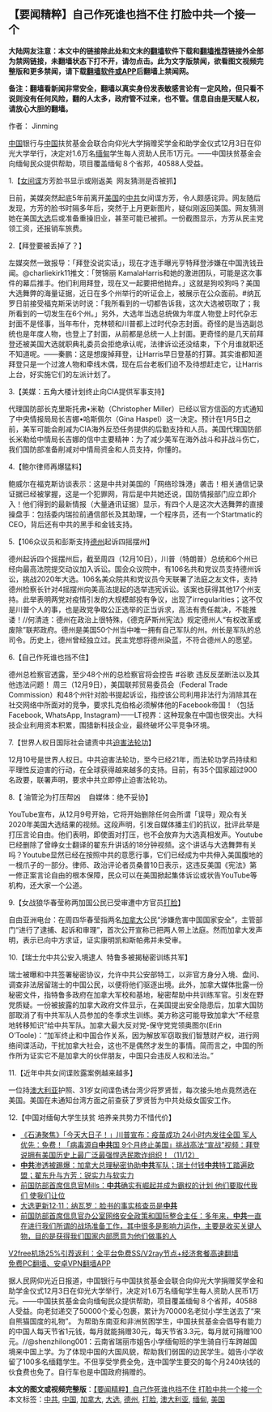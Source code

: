  <h2>【要闻精粹】自己作死谁也挡不住 打脸中共一个接一个</h2> <p class="notice"><b>大陆网友注意：本文中的链接除此处和文末的<a href="https://github.com/bannedbook/fanqiang" >翻墙</a>软件下载和<a href="https://github.com/killgcd/justmysocks/blob/master/README.md">翻墙推荐</a>链接外全部为禁网链接，未翻墙状态下打不开，请勿点击。此为文字版禁闻，欲看图文视频完整版和更多禁闻，请下载<a href="https://github.com/bannedbook/fanqiang">翻墙软件或APP</a>后翻墙上禁闻网。</p><p>备注：翻墙看新闻非常安全，翻墙以真实身份发表敏感言论有一定风险，但只看不说则没有任何风险，翻的人太多，政府管不过来，也不管。信息自由是天赋人权，请放心大胆的翻墙。</b></p>  <div class="entry"> <p>作者： Jinming</p> <p id="summary"><span class='wp_keywordlink_affiliate'><a href="https://www.bannedbook.org/" title="中国" target="_blank">中国</a></span>银行与<a href="https://www.bannedbook.org/bnews/tag/%E4%B8%AD%E5%9B%BD/" class="st_tag internal_tag" rel="tag" title="标签 中国 下的日志">中国</a>扶贫基金会联合向仰光大学捐赠奖学金和助学金仪式12月3日在仰光大学举行，决定对1.6万名<a href="https://www.bannedbook.org/bnews/tag/%e7%bc%85%e7%94%b8/" class="st_tag internal_tag" rel="tag" title="标签 缅甸 下的日志">缅甸</a>学生每人资助人民币1万元。——中国扶贫基金会向缅甸民众提供帮助，项目覆盖缅甸８个省邦，40588人受益。</p> <p>1.【<span class='wp_keywordlink'><a href="https://www.bannedbook.org/forum2/topic3076.html" title="《传奇女谍-邓文迪传》" target="_blank">女间谍</a></span>方芳脸书显示或刚返美&nbsp; 网友猜测是否被抓】</p> <p>日前，美媒突然起底5年前离开<a href="https://www.bannedbook.org/bnews/tag/%e7%be%8e%e5%9b%bd/" class="st_tag internal_tag" rel="tag" title="标签 美国 下的日志">美国</a>的<a href="https://www.bannedbook.org/bnews/tag/%e4%b8%ad%e5%85%b1/" class="st_tag internal_tag" rel="tag" title="标签 中共 下的日志">中共</a>女间谍方芳，令人颇感诧异。网友随后发现，方芳的脸书时隔多年后，突然于上月更新图片，疑似刚返回美国。网友猜测她在美国<a href="https://www.bannedbook.org/bnews/tag/%e5%a4%a7%e9%80%89/" class="st_tag internal_tag" rel="tag" title="标签 大选 下的日志">大选</a>后或准备重操旧业，甚至可能已被抓。一份截图显示，方芳从民主党领工资，还报销车旅费。</p> <p>2.【拜登要被丢掉了？】</p> <p>左媒突然一致报导：「拜登没说实话」，现在才连手曝光亨特拜登涉嫌在中国洗钱丑闻。@charliekirk11推文：「贺锦丽 KamalaHarris和她的激进团队，可能是这次事件的幕后推手。他们利用拜登，现在又一起要把他抛弃。」这就是狗咬狗吗？美国大选舞弊的海量证据，近日在多个州举行的听证会上，被展示在公众面前。#纳瓦罗日前接受福克斯采访时说：「我所看到的一切都告诉我，这次大选被窃取了；我所看到的一切发生在6个州。」另外，大选年当选总统做为年度人物登上时代杂志封面不是怪事，当年布什，克林顿和川普都上过时代杂志封面。奇怪的是当选副总统也是年度人物，也登上了封面，从前都是总统一人上封面。更奇怪的是几天前拜登还被美国大选就职典礼委员会拒绝承认呢，法律诉讼还没结束，下个月谁就职还不知道呢。——秦鹏：这是想废掉拜登，让Harris早日登基的打算。其实谁都知道拜登只是一个过渡人物和牵线木偶，现在后台老板们迫不及待想赶走它，让Harris上台，好实施它们的左派计划了。</p>  <p>3.【美媒：五角大楼计划终止向CIA提供军事支持】</p> <p>代理国防部长克里斯托弗•米勒（Christopher Miller）已经以官方信函的方式通知了中央情报局局长吉娜•哈斯佩尔（Gina Haspel）这一决定。预计在1月5日之前，美军可能会削减为CIA海外反恐任务提供的后勤支持和人员。美国代理国防部长米勒给中情局长吉娜的信中主要精神：为了减少美军在海外战斗和非战斗伤亡，我们国防部准备削减对中情局资金和人员支持，你懂的。</p> <p>4.【鲍尔律师再爆猛料】</p> <p>鲍威尔在福克斯访谈表示：这是中共对美国的「网络珍珠港」袭击！相关通信记录证据已经被掌握，这是一个犯罪网，背后是中共她还说，国防情报部门应立即介入！他们得到的最新情报（大量通讯证据）显示，有四个人是这次大选舞弊的直接操盘手：包括委内瑞拉前通信部长及其助理，一个程序员，还有一个Startmatic的CEO，背后还有中共的黑手和金钱支持。</p> <p>5.【106众议员和彭斯支持<a href="https://www.bannedbook.org/bnews/tag/%e5%be%b7%e5%b7%9e/" class="st_tag internal_tag" rel="tag" title="标签 德州 下的日志">德州</a>起诉四摇摆州】</p> <p>德州起诉四个摇摆州后，截至周四（12月10日），川普（特朗普）总统和6个州已经向最高法院提交动议加入诉讼。国会众议院中，有106名共和党议员支持德州诉讼，挑战2020年大选。106名美众院共和党议员今天联署了法庭之友文件，支持德州检察长针对4摇摆州向美高法提起的选举违宪诉讼。该案也获得其他17个州支持。此举表明两党对疫情引发的大规模邮投有争议，出现了irregularities；这不仅是川普个人的事，也是政党争取公正选举的正当诉求，高法有责任裁决，不能推诿！//何清涟：德州在政治上很特殊，《德克萨斯州宪法》规定德州人“有权改革或废除”联邦政府。德州是美国50个州当中唯一拥有自己军队的州。州长是军队的总司令。历史上，德州曾经独立过。民主党想将德州染蓝，不符合德州人的愿望。</p>  <p>6.【自己作死谁也挡不住】</p> <p>德州总检察官透露，至少48个州的总检察官将会控告 #谷歌 违反反垄断法以及其他违法问题！&nbsp;周三（12月9日），美国联邦贸易委员会（Federal Trade Commission）和48个州针对脸书提起诉讼，指控该公司利用非法行为消除其在社交网络中所面对的竞争，要求扎克伯格必须解体他的Facebook帝国！（包括Facebook, WhatsApp, Instagram)——LT视界：这种现象在中国也很突出。大科技企业利用资本积累，围猎新科技企业，最终破坏公平竞争环境。</p> <p>7.【世界人权日国际社会谴责中共<span class='wp_keywordlink'><a href="https://www.bannedbook.org/forum11/topic278.html" title="评江泽民与中共相互利用迫害法轮功" target="_blank">迫害法轮功</a></span>】</p> <p>12月10号是世界人权日。中共迫害法轮功，至今已经21年，而法轮功学员持续和平理性反迫害的行动，在全球获得越来越多的支持。目前，有35个国家超过900名政要，联署声明，要求中共立即停止迫害法轮功。</p> <p>8.【 油管沦为打压帮凶&nbsp; &nbsp; 自媒体：绝不妥协】</p> <p>YouTube宣布，从12月9号开始，它将开始删除任何会所谓「误导」观众有关2020年美国大选结果的视频。这段声明，引发自媒体播主们的抗议，批评此举是打压言论自由。他们表明，即使面对打压，也不会放弃为大选真相发声。Youtube已经删除了曾峥女士翻译的翟东升讲话的18分钟视频。这个讲话与大选舞弊有关吗？Youtube显然已经在按照中共的意愿行事，它们已经成为中共伸入美国腹地的一根爪子的一部分。律师、政治评论者员桑普10日表示，这违反美国《宪法》第一修正案言论自由的根本保障，民众可以在美国掀起集体诉讼或状告YouTube等机构，还大家一个公道。</p>  <p>9.【女战狼华春莹称两加国公民已受审遭中方官员<a href="https://www.bannedbook.org/bnews/tag/%e6%89%93%e8%84%b8/" class="st_tag internal_tag" rel="tag" title="标签 打脸 下的日志">打脸</a>】</p> <p>自由亚洲电台：在周四华春莹指两名<a href="https://www.bannedbook.org/bnews/tag/%e5%8a%a0%e6%8b%bf%e5%a4%a7/" class="st_tag internal_tag" rel="tag" title="标签 加拿大 下的日志">加拿大</a>公民“涉嫌危害中国国家安全”，主管部门“进行了逮捕、起诉和审理”，首次公开宣称已把两人带上法庭。然而加拿大发声明，表示已向中方求证，证实康明凯和斯帕弗并未受审。</p> <p>10.【瑞士允中共公安入境逮人&nbsp; 特鲁多被揭秘密训练共军】</p> <p>瑞士被曝和中共签署秘密协议，允许中共公安部特工，以非官方身分入境、盘问、调查非法居留瑞士的中国公民，以便将他们驱逐出境。此外，加拿大媒体批露一份秘密文件，指特鲁多政府在加拿大军校和基地，秘密帮助中共训练军官。引发在野党质疑。一份被披露的加拿大政府文件显示，在美国提出安全隐患后，加拿大国防部取消了有中共军队人员参加的冬季求生训练。美方称这可能导致加拿大“不经意地转移知识”给中共军队。加拿大最大反对党-保守党党领奥图尔(Erin O&#8217;Toole)：“加军终止和中国合作关系，因为解放军窃取我们智慧财产权，进行网络间谍活动，干扰加拿大社会，这也不是偶然才发生的事情。简而言之，中国的所作所为证实它不是加拿大的伙伴朋友，中国只会违反人权和法治。”</p> <p>11.【近年中共女间谍败露案例越来越多】</p> <p>一位持<a href="https://www.bannedbook.org/bnews/tag/%e6%be%b3%e5%a4%a7%e5%88%a9%e4%ba%9a/" class="st_tag internal_tag" rel="tag" title="标签 澳大利亚 下的日志">澳大利亚</a>护照、31岁女间谍色诱台湾少将罗贤哲，每次接头地点竟然选在美国。美国在未通知台湾方面之前查获了罗贤哲为中共处级女国安工作。</p>  <p>12.【中国对缅甸大学生扶贫 培养亲共势力不惜代价】</p> <ul class='op-related-articles' title='相关阅读'> <li><a href='https://www.bannedbook.org/bnews/bannedvideo/20201212/1446340.html' target='_blank'>《石涛聚焦》「今天大日子！」川普宣布：疫苗成功 24小时内发往全国 军人优先：免费！「病毒源自<b>中共</b>国 9个月终止美国」挑战高法“宣战”视频：拜登说拥有美国历史上最广泛最强悍选民欺诈组织！（11/12）</a></li> <li><a href='https://www.bannedbook.org/bnews/bannedvideo/20201212/1446316.html' target='_blank'><b>中共</b>渗透被踢爆：加拿大总理秘密协助<b>中共</b>军队；瑞士付钱<b>中共</b>特工踏遍欧盟；翟东升与方芳：锐实力与软实力</a></li> <li><a href='https://www.bannedbook.org/bnews/bannedvideo/20201212/1446305.html' target='_blank'>前国防部首席信息官Mills：<b>中共</b>确实有崛起并成为霸权的计划 他们要取代我们 使我们让位</a></li> <li><a href='https://www.bannedbook.org/bnews/cbnews/20201212/1446296.html' target='_blank'>大选更新12·11：纳瓦罗：脸书的事实核查员是<b>中共</b></a></li> <li><a href='https://www.bannedbook.org/bnews/bannedvideo/20201212/1446267.html' target='_blank'>前国防部首席信息官办公室网络安全政策和国际整合主任：多年来，<b>中共</b>一直在进行我们所谓的战场准备工作，其中很多是影响力运作，主要是收买关键人物，目的是获得我们国家内部愿意为他们做事的人</a></li> </ul> <p class="texttj"> <a href="https://www.bannedbook.org/forum23/topic22702.html" target="_blank">V2free机场25%引荐返利：全平台免费SS/V2ray节点+经济套餐高速翻墙</a><br/> <a href="https://github.com/bannedbook/fanqiang/wiki/%E7%A6%81%E9%97%BB%E7%BD%91%E5%AE%89%E5%8D%93%E7%BF%BB%E5%A2%99%E6%96%B0%E9%97%BBAPP" target="_blank">免费PC翻墙、安卓VPN翻墙APP</a></p><p>据人民网仰光近日报道，中国银行与中国扶贫基金会联合向仰光大学捐赠奖学金和助学金仪式12月3日在仰光大学举行，决定对1.6万名缅甸学生每人资助人民币1万元。——中国扶贫基金会向缅甸民众提供帮助，项目覆盖缅甸８个省邦，40588人受益。向老挝递交了50000个爱心包裹，累计为70000名老挝小学生送去了“来自熊猫国度的礼物”。 为帮助东南亚和非洲贫困学生，中国扶贫基金会倡导有能力的中国人每天节省1元钱，每月就能捐赠30元，每天节省3.3元，每月就可捐赠100元。//@shenzhilong001：云南省瑞丽市姐告小学缅甸班的学生骑自行车跨越国境来中国上学。为了体现中国的大国风貌，帮助我们弱国的边民学生。姐告小学收留了100多名缅籍学生。不但享受学费全免，连中国学生要交的每个月240块钱的伙食费也免了。自行车也是中国政府捐赠的。</p><a name='sharetosocial'></a>       <div><b>本文的图文或视频完整版</b>：<a href='https://www.bannedbook.org/bnews/comments/20201212/1446345.html'>【要闻精粹】自己作死谁也挡不住 打脸中共一个接一个</a></div>  </div><!--END ENTRY--> <div class="postfooter"> <div>本文标签：<a href="https://www.bannedbook.org/bnews/tag/%e4%b8%ad%e5%85%b1/" rel="tag">中共</a>, <a href="https://www.bannedbook.org/bnews/tag/%E4%B8%AD%E5%9B%BD/" rel="tag">中国</a>, <a href="https://www.bannedbook.org/bnews/tag/%e5%8a%a0%e6%8b%bf%e5%a4%a7/" rel="tag">加拿大</a>, <a href="https://www.bannedbook.org/bnews/tag/%e5%a4%a7%e9%80%89/" rel="tag">大选</a>, <a href="https://www.bannedbook.org/bnews/tag/%e5%be%b7%e5%b7%9e/" rel="tag">德州</a>, <a href="https://www.bannedbook.org/bnews/tag/%e6%89%93%e8%84%b8/" rel="tag">打脸</a>, <a href="https://www.bannedbook.org/bnews/tag/%e6%be%b3%e5%a4%a7%e5%88%a9%e4%ba%9a/" rel="tag">澳大利亚</a>, <a href="https://www.bannedbook.org/bnews/tag/%e7%bc%85%e7%94%b8/" rel="tag">缅甸</a>, <a href="https://www.bannedbook.org/bnews/tag/%e7%be%8e%e5%9b%bd/" rel="tag">美国</a></div>  </div><!--END POSTFOOTER--> 